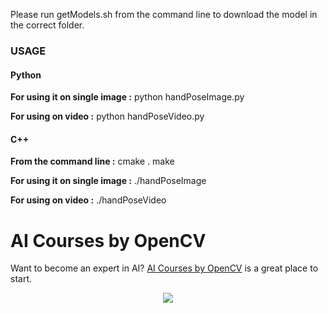 Please run getModels.sh from the command line to download the model in the
correct folder.

### USAGE

#### Python

**For using it on single image :** python handPoseImage.py

**For using on video :** python handPoseVideo.py

#### C++

**From the command line :** cmake . make

**For using it on single image :** ./handPoseImage

**For using on video :** ./handPoseVideo

# AI Courses by OpenCV

Want to become an expert in AI?
[AI Courses by OpenCV](https://opencv.org/courses/) is a great place to start.

<a href="https://opencv.org/courses/">
<p align="center">
<img src="https://www.learnopencv.com/wp-content/uploads/2020/04/AI-Courses-By-OpenCV-Github.png">
</p>
</a>
